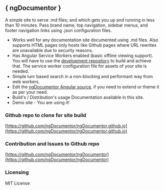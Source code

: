 ## { ngDocumentor }


A simple site to serve .md files; and which gets you up and running in less than 10 minutes. 
Pass brand name, top navigation, sidebar menus, and footer navigation links using .json configuration files.

* Works well for any documentation site documented using .md files. Also supports HTML pages only hosts like Github pages where URL rewrites are unavailable due to security reasons.
* Has Angular Service Workers enabled (basic offline viewing support). You will have to use the [development repository](https://github.com/ngDocumentor/ngDocumentor) to build and achieve that. The service worker configuration file for assets of your site is needed.
* Simple lunr based search in a non-blocking and performant way from web workers.
* Edit the [ngDocumentor Angular source](https://github.com/ngDocumentor/ngDocumentor), if you need to extend or theme it as per your need.
* Build's / Distribution's usage Documentation available in this site.
* Demo site - You are using it!

### Github repo to clone for site build


[https://github.com/ngDocumentor/ngDocumentor.github.io](https://github.com/ngDocumentor/ngDocumentor.github.io)

### Contribution and Issues to Github repo


[https://github.com/ngDocumentor/ngDocumentor](https://github.com/ngDocumentor/ngDocumentor)

### Licensing


MIT License


